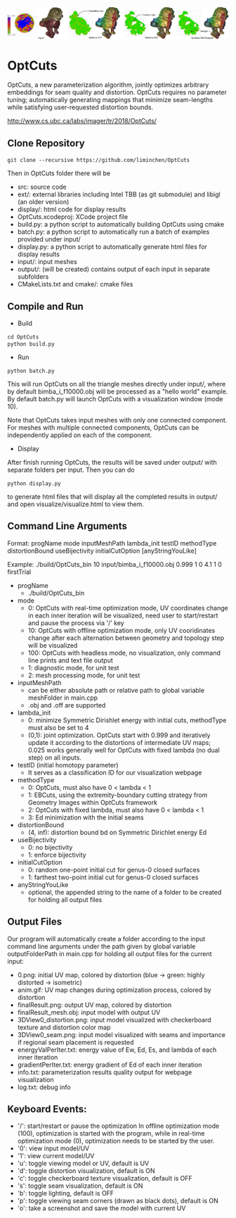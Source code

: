 ![](OptCuts_teaser.jpg)

# OptCuts
OptCuts, a new parameterization algorithm,  jointly optimizes arbitrary embeddings for seam quality and distortion. OptCuts requires no parameter tuning; automatically generating mappings that minimize seam-lengths while satisfying user-requested distortion bounds.

<http://www.cs.ubc.ca/labs/imager/tr/2018/OptCuts/>

## Clone Repository
```
git clone --recursive https://github.com/liminchen/OptCuts
```
Then in OptCuts folder there will be
* src: source code
* ext/: external libraries including Intel TBB (as git submodule) and libigl (an older version)
* display/: html code for display results
* OptCuts.xcodeproj: XCode project file
* build.py: a python script to automatically building OptCuts using cmake
* batch.py: a python script to automatically run a batch of examples provided under input/
* display.py: a python script to automatically generate html files for display results
* input/: input meshes
* output/: (will be created) contains output of each input in separate subfolders
* CMakeLists.txt and cmake/: cmake files

## Compile and Run
* Build
```
cd OptCuts
python build.py
```

* Run
```
python batch.py
```
This will run OptCuts on all the triangle meshes directly under input/, where by default bimba_i_f10000.obj will be processed as a "hello world" example. By default batch.py will launch OptCuts with a visualization window (mode 10).

Note that OptCuts takes input meshes with only one connected component. For meshes with multiple connected components, OptCuts can be independently applied on each of the component.

* Display

After finish running OptCuts, the results will be saved under output/ with separate folders per input. Then you can do
```
python display.py
```
to generate html files that will display all the completed results in output/ and open visualize/visualize.html to view them.

## Command Line Arguments
Format: progName mode inputMeshPath lambda_init testID methodType distortionBound useBijectivity initialCutOption [anyStringYouLike]

Example: ./build/OptCuts_bin 10 input/bimba_i_f10000.obj 0.999 1 0 4.1 1 0 firstTrial
* progName
  * ./build/OptCuts_bin
* mode
  * 0: OptCuts with real-time optimization mode, UV coordinates change in each inner iteration will be visualized, need user to start/restart and pause the process via '/' key
  * 10: OptCuts with offline optimization mode, only UV cooridinates change after each alternation between geometry and topology step will be visualized
  * 100: OptCuts with headless mode, no visualization, only command line prints and text file output
  * 1: diagnostic mode, for unit test
  * 2: mesh processing mode, for unit test
* inputMeshPath
  * can be either absolute path or relative path to global variable meshFolder in main.cpp
  * .obj and .off are supported
* lambda_init
  * 0: minimize Symmetric Dirishlet energy with initial cuts, methodType must also be set to 4
  * (0,1): joint optimization. OptCuts start with 0.999 and iteratively update it according to the distortions of intermediate UV maps; 0.025 works generally well for OptCuts with fixed lambda (no dual step) on all inputs.
* testID (initial homotopy parameter)
  * It serves as a classification ID for our visualization webpage
* methodType
  * 0: OptCuts, must also have 0 < lambda < 1
  * 1: EBCuts, using the extremity-boundary cutting strategy from Geometry Images within OptCuts framework
  * 2: OptCuts with fixed lambda, must also have 0 < lambda < 1
  * 3: Ed minimization with the initial seams
* distortionBound
  * (4, inf): distortion bound bd on Symmetric Dirichlet energy Ed
* useBijectivity
  * 0: no bijectivity
  * 1: enforce bijectivity
* initialCutOption
  * 0: random one-point initial cut for genus-0 closed surfaces
  * 1: farthest two-point initial cut for genus-0 closed surfaces
* anyStringYouLike
  * optional, the appended string to the name of a folder to be created for holding all output files

## Output Files
Our program will automatically create a folder according to the input command line arguments under the path given by 
global variable outputFolderPath in main.cpp for holding all output files for the current input:
* 0.png: initial UV map, colored by distortion (blue -> green: highly distorted -> isometric)
* anim.gif: UV map changes during optimization process, colored by distortion
* finalResult.png: output UV map, colored by distortion
* finalResult_mesh.obj: input model with output UV
* 3DView0_distortion.png: input model visualized with checkerboard texture and distortion color map
* 3DView0_seam.png: input model visualized with seams and importance if regional seam placement is requested
* energyValPerIter.txt: energy value of Ew, Ed, Es, and lambda of each inner iteration
* gradientPerIter.txt: energy gradient of Ed of each inner iteration
* info.txt: parameterization results quality output for webpage visualization
* log.txt: debug info

## Keyboard Events:
* '/': start/restart or pause the optimization
In offline optimization mode (100), optimization is started with the program, 
while in real-time optimization mode (0), optimization needs to be started by the user.
* '0': view input model/UV
* '1': view current model/UV
* 'u': toggle viewing model or UV, default is UV
* 'd': toggle distortion visualization, default is ON
* 'c': toggle checkerboard texture visualization, default is OFF
* 's': toggle seam visualization, default is ON
* 'b': toggle lighting, default is OFF
* 'p': toggle viewing seam corners (drawn as black dots), default is ON
* 'o': take a screenshot and save the model with current UV
